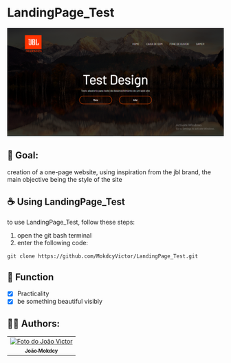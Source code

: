 # LandingPage_Test

<img src="landingPage.png" alt="exemplo imagem">

## 📄 Goal:

creation of a one-page website, using inspiration from the jbl brand, the main objective being the style of the site

## ☕ Using LandingPage_Test

to use LandingPage_Test, follow these steps:

1. open the git bash terminal
2. enter the following code:
```
git clone https://github.com/MokdcyVictor/LandingPage_Test.git
```

## 🔧 Function
- [X] Practicality 
- [X] be something beautiful visibly
## 🙋‍♂️ Authors:
<table>
  <tr>
    <td align="center">
      <a href="#">
        <img src="https://avatars.githubusercontent.com/u/91168785?s=96&v=4" width="100px;" alt="Foto do João Victor"/><br>
        <sub>
          <b>João Mokdcy</b>
        </sub>
      </a>
    </td>
